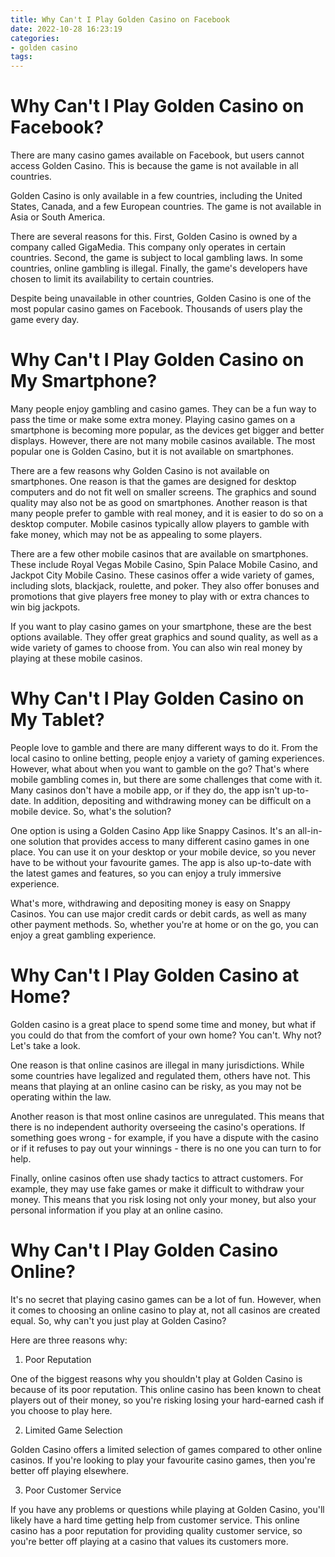 ```yaml
---
title: Why Can't I Play Golden Casino on Facebook
date: 2022-10-28 16:23:19
categories:
- golden casino
tags:
---
```



# Why Can't I Play Golden Casino on Facebook?

There are many casino games available on Facebook, but users cannot access Golden Casino. This is because the game is not available in all countries.

Golden Casino is only available in a few countries, including the United States, Canada, and a few European countries. The game is not available in Asia or South America.

There are several reasons for this. First, Golden Casino is owned by a company called GigaMedia. This company only operates in certain countries. Second, the game is subject to local gambling laws. In some countries, online gambling is illegal. Finally, the game's developers have chosen to limit its availability to certain countries.

Despite being unavailable in other countries, Golden Casino is one of the most popular casino games on Facebook. Thousands of users play the game every day.

# Why Can't I Play Golden Casino on My Smartphone?

Many people enjoy gambling and casino games. They can be a fun way to pass the time or make some extra money. Playing casino games on a smartphone is becoming more popular, as the devices get bigger and better displays. However, there are not many mobile casinos available. The most popular one is Golden Casino, but it is not available on smartphones.

There are a few reasons why Golden Casino is not available on smartphones. One reason is that the games are designed for desktop computers and do not fit well on smaller screens. The graphics and sound quality may also not be as good on smartphones. Another reason is that many people prefer to gamble with real money, and it is easier to do so on a desktop computer. Mobile casinos typically allow players to gamble with fake money, which may not be as appealing to some players.

There are a few other mobile casinos that are available on smartphones. These include Royal Vegas Mobile Casino, Spin Palace Mobile Casino, and Jackpot City Mobile Casino. These casinos offer a wide variety of games, including slots, blackjack, roulette, and poker. They also offer bonuses and promotions that give players free money to play with or extra chances to win big jackpots.

If you want to play casino games on your smartphone, these are the best options available. They offer great graphics and sound quality, as well as a wide variety of games to choose from. You can also win real money by playing at these mobile casinos.

# Why Can't I Play Golden Casino on My Tablet?

People love to gamble and there are many different ways to do it. From the local casino to online betting, people enjoy a variety of gaming experiences. However, what about when you want to gamble on the go? That's where mobile gambling comes in, but there are some challenges that come with it. Many casinos don't have a mobile app, or if they do, the app isn't up-to-date. In addition, depositing and withdrawing money can be difficult on a mobile device. So, what's the solution?

One option is using a Golden Casino App like Snappy Casinos. It's an all-in-one solution that provides access to many different casino games in one place. You can use it on your desktop or your mobile device, so you never have to be without your favourite games. The app is also up-to-date with the latest games and features, so you can enjoy a truly immersive experience.

What's more, withdrawing and depositing money is easy on Snappy Casinos. You can use major credit cards or debit cards, as well as many other payment methods. So, whether you're at home or on the go, you can enjoy a great gambling experience.

# Why Can't I Play Golden Casino at Home?

Golden casino is a great place to spend some time and money, but what if you could do that from the comfort of your own home? You can't. Why not? Let's take a look.

One reason is that online casinos are illegal in many jurisdictions. While some countries have legalized and regulated them, others have not. This means that playing at an online casino can be risky, as you may not be operating within the law.

Another reason is that most online casinos are unregulated. This means that there is no independent authority overseeing the casino's operations. If something goes wrong - for example, if you have a dispute with the casino or if it refuses to pay out your winnings - there is no one you can turn to for help.

Finally, online casinos often use shady tactics to attract customers. For example, they may use fake games or make it difficult to withdraw your money. This means that you risk losing not only your money, but also your personal information if you play at an online casino.

# Why Can't I Play Golden Casino Online?

It's no secret that playing casino games can be a lot of fun. However, when it comes to choosing an online casino to play at, not all casinos are created equal. So, why can't you just play at Golden Casino?

Here are three reasons why:

1. Poor Reputation

One of the biggest reasons why you shouldn't play at Golden Casino is because of its poor reputation. This online casino has been known to cheat players out of their money, so you're risking losing your hard-earned cash if you choose to play here.

2. Limited Game Selection

Golden Casino offers a limited selection of games compared to other online casinos. If you're looking to play your favourite casino games, then you're better off playing elsewhere.

3. Poor Customer Service

If you have any problems or questions while playing at Golden Casino, you'll likely have a hard time getting help from customer service. This online casino has a poor reputation for providing quality customer service, so you're better off playing at a casino that values its customers more.